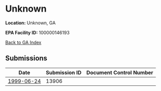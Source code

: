 # Unknown

**Location:** Unknown, GA

**EPA Facility ID:** 100000146193

[Back to GA Index](../../index.md)

## Submissions

| Date | Submission ID | Document Control Number |
|------|--------------|-------------------------|
| [1999-06-24](submissions/13906.md) | 13906 |  |
